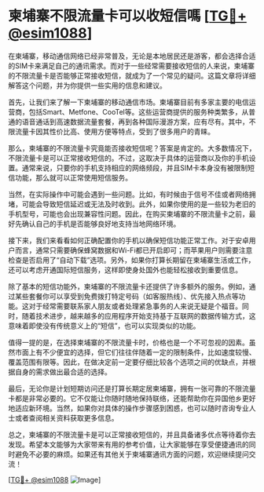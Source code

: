 # 柬埔寨不限流量卡可以收短信嗎 [[TG💪+ @esim1088](https://t.me/s/esim1088)]

在柬埔寨，移动通信网络已经非常普及，无论是本地居民还是游客，都会选择合适的SIM卡来满足自己的通讯需求。而对于一些经常需要接收短信的人来说，柬埔寨的不限流量卡是否能够正常接收短信，就成为了一个常见的疑问。这篇文章将详细解答这个问题，并为你提供一些实用的信息和建议。

首先，让我们来了解一下柬埔寨的移动通信市场。柬埔寨目前有多家主要的电信运营商，包括Smart、Metfone、CooTel等。这些运营商提供的服务种类繁多，从普通的语音通话到高速数据流量套餐，再到各种国际漫游方案，应有尽有。其中，不限流量卡因其性价比高、使用方便等特点，受到了很多用户的青睐。

那么，柬埔寨的不限流量卡究竟能否接收短信呢？答案是肯定的。大多数情况下，不限流量卡是可以正常接收短信的。不过，这取决于具体的运营商以及你的手机设置。通常来说，只要你的手机支持相应的网络频段，并且SIM卡本身没有被限制短信功能，那么就可以正常使用短信服务。

当然，在实际操作中可能会遇到一些问题。比如，有时候由于信号不佳或者网络拥堵，可能会导致短信延迟或无法及时收到。此外，如果你使用的是一些较为老旧的手机型号，可能也会出现兼容性问题。因此，在购买柬埔寨的不限流量卡之前，最好先确认自己的手机是否能够良好地支持当地网络环境。

接下来，我们来看看如何正确配置你的手机以确保短信功能正常工作。对于安卓用户而言，通常只需要确保蜂窝数据和Wi-Fi都已开启即可；而苹果用户则需要注意检查是否启用了“自动下载”选项。另外，如果你打算长期留在柬埔寨生活或工作，还可以考虑开通国际短信服务，这样即使身处国外也能轻松接收到重要信息。

除了基本的短信功能外，柬埔寨的不限流量卡还提供了许多额外的服务。例如，通过某些套餐你可以享受到免费拨打特定号码（如客服热线）、优先接入热点等功能。这对于经常需要联系家人朋友或者处理紧急事务的人来说无疑是个福音。同时，随着技术进步，越来越多的应用程序开始支持基于互联网的数据传输方式，这意味着即使没有传统意义上的“短信”，也可以实现类似的功能。

值得一提的是，在选择柬埔寨的不限流量卡时，价格也是一个不可忽视的因素。虽然市面上有不少便宜的选择，但它们往往伴随着一定的限制条件，比如速度较慢、覆盖范围有限等。因此，在做决定前一定要仔细比较各个选项之间的优缺点，并根据自身的需求做出最合适的选择。

最后，无论你是计划短期访问还是打算长期定居柬埔寨，拥有一张可靠的不限流量卡都是非常必要的。它不仅能让你随时随地保持联络，还能帮助你在异国他乡更好地适应新环境。当然，如果你对具体的操作步骤感到困惑，也可以随时咨询专业人士或者查阅相关资料获取更多信息。

总之，柬埔寨的不限流量卡是可以正常接收短信的，并且具备诸多优点等待着你去发现。希望本文能够为大家带来有用的参考价值，让大家能够在享受便捷通讯的同时避免不必要的麻烦。如果还有其他关于柬埔寨通讯方面的问题，欢迎继续提问交流！

[[TG💪+ @esim1088](https://t.me/s/esim1088) ![Image](https://i.postimg.cc/4NQfJmqS/Snipaste-2025-05-13-00-14-12.png)]